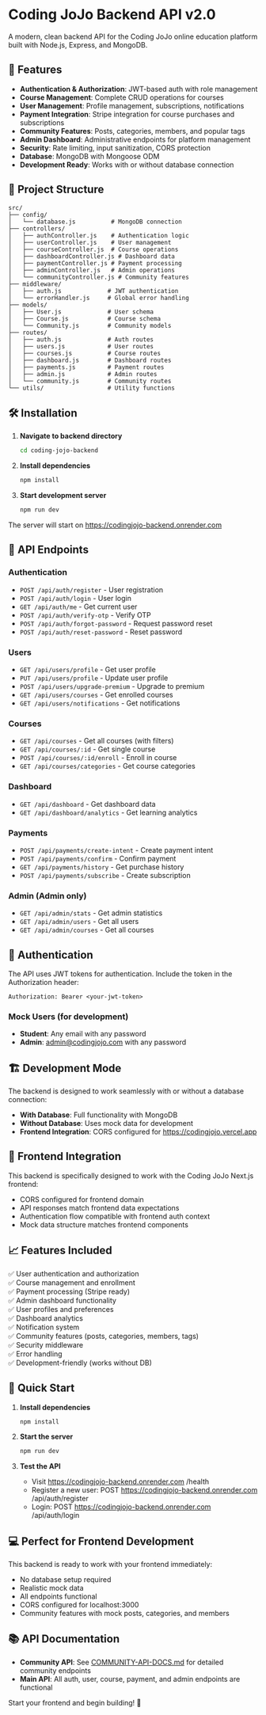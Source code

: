 # Coding JoJo Backend API v2.0

A modern, clean backend API for the Coding JoJo online education platform built with Node.js, Express, and MongoDB.

## 🚀 Features

- **Authentication & Authorization**: JWT-based auth with role management
- **Course Management**: Complete CRUD operations for courses
- **User Management**: Profile management, subscriptions, notifications
- **Payment Integration**: Stripe integration for course purchases and subscriptions
- **Community Features**: Posts, categories, members, and popular tags
- **Admin Dashboard**: Administrative endpoints for platform management
- **Security**: Rate limiting, input sanitization, CORS protection
- **Database**: MongoDB with Mongoose ODM
- **Development Ready**: Works with or without database connection

## 📁 Project Structure

```
src/
├── config/
│   └── database.js          # MongoDB connection
├── controllers/
│   ├── authController.js    # Authentication logic
│   ├── userController.js    # User management
│   ├── courseController.js  # Course operations
│   ├── dashboardController.js # Dashboard data
│   ├── paymentController.js # Payment processing
│   ├── adminController.js   # Admin operations
│   └── communityController.js # Community features
├── middleware/
│   ├── auth.js             # JWT authentication
│   └── errorHandler.js     # Global error handling
├── models/
│   ├── User.js             # User schema
│   ├── Course.js           # Course schema
│   └── Community.js        # Community models
├── routes/
│   ├── auth.js             # Auth routes
│   ├── users.js            # User routes
│   ├── courses.js          # Course routes
│   ├── dashboard.js        # Dashboard routes
│   ├── payments.js         # Payment routes
│   ├── admin.js            # Admin routes
│   └── community.js        # Community routes
└── utils/                  # Utility functions
```

## 🛠 Installation

1. **Navigate to backend directory**
   ```bash
   cd coding-jojo-backend
   ```

2. **Install dependencies**
   ```bash
   npm install
   ```

3. **Start development server**
   ```bash
   npm run dev
   ```

The server will start on https://codingjojo-backend.onrender.com


## 📡 API Endpoints

### Authentication
- `POST /api/auth/register` - User registration
- `POST /api/auth/login` - User login
- `GET /api/auth/me` - Get current user
- `POST /api/auth/verify-otp` - Verify OTP
- `POST /api/auth/forgot-password` - Request password reset
- `POST /api/auth/reset-password` - Reset password

### Users
- `GET /api/users/profile` - Get user profile
- `PUT /api/users/profile` - Update user profile
- `POST /api/users/upgrade-premium` - Upgrade to premium
- `GET /api/users/courses` - Get enrolled courses
- `GET /api/users/notifications` - Get notifications

### Courses
- `GET /api/courses` - Get all courses (with filters)
- `GET /api/courses/:id` - Get single course
- `POST /api/courses/:id/enroll` - Enroll in course
- `GET /api/courses/categories` - Get course categories

### Dashboard
- `GET /api/dashboard` - Get dashboard data
- `GET /api/dashboard/analytics` - Get learning analytics

### Payments
- `POST /api/payments/create-intent` - Create payment intent
- `POST /api/payments/confirm` - Confirm payment
- `GET /api/payments/history` - Get purchase history
- `POST /api/payments/subscribe` - Create subscription

### Admin (Admin only)
- `GET /api/admin/stats` - Get admin statistics
- `GET /api/admin/users` - Get all users
- `GET /api/admin/courses` - Get all courses

## 🔐 Authentication

The API uses JWT tokens for authentication. Include the token in the Authorization header:

```
Authorization: Bearer <your-jwt-token>
```

### Mock Users (for development)
- **Student**: Any email with any password
- **Admin**: admin@codingjojo.com with any password

## 🏗 Development Mode

The backend is designed to work seamlessly with or without a database connection:

- **With Database**: Full functionality with MongoDB
- **Without Database**: Uses mock data for development
- **Frontend Integration**: CORS configured for https://codingjojo.vercel.app

## 🤝 Frontend Integration

This backend is specifically designed to work with the Coding JoJo Next.js frontend:
- CORS configured for frontend domain
- API responses match frontend data expectations
- Authentication flow compatible with frontend auth context
- Mock data structure matches frontend components

## 📈 Features Included

✅ User authentication and authorization  
✅ Course management and enrollment  
✅ Payment processing (Stripe ready)  
✅ Admin dashboard functionality  
✅ User profiles and preferences  
✅ Dashboard analytics  
✅ Notification system  
✅ Community features (posts, categories, members, tags)  
✅ Security middleware  
✅ Error handling  
✅ Development-friendly (works without DB)

## 🚀 Quick Start

1. **Install dependencies**
   ```bash
   npm install
   ```

2. **Start the server**
   ```bash
   npm run dev
   ```

3. **Test the API**
   - Visit https://codingjojo-backend.onrender.com
/health
   - Register a new user: POST https://codingjojo-backend.onrender.com
/api/auth/register
   - Login: POST https://codingjojo-backend.onrender.com
/api/auth/login

## 💻 Perfect for Frontend Development

This backend is ready to work with your frontend immediately:
- No database setup required
- Realistic mock data
- All endpoints functional
- CORS configured for localhost:3000
- Community features with mock posts, categories, and members

## 📚 API Documentation

- **Community API**: See [COMMUNITY-API-DOCS.md](./COMMUNITY-API-DOCS.md) for detailed community endpoints
- **Main API**: All auth, user, course, payment, and admin endpoints are functional

Start your frontend and begin building! 🎉
